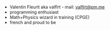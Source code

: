 - Valentin Fleurit aka valflrt - mail: valflrt@pm.me
- programming enthusiast
- Math+Physics wizard in training (CPGE)
- french and proud to be